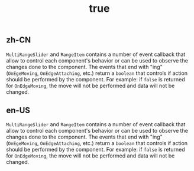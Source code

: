 ﻿---
order: 10
title:
  zh-CN: Events (CN)
  en-US: Events
---

## zh-CN
`MultiRangeSlider` and `RangeItem` contains a number of event callback that allow to control each component's behavior or can be used to observe the changes done to the component. The events that end with "ing" (`OnEgeMoving`, `OnEdgeAttaching`, etc.) return a `boolean` that controls if action should be performed by the component. For example: if `false` is returned for `OnEdgeMoving`, the move will not be performed and data will not be changed.


## en-US
`MultiRangeSlider` and `RangeItem` contains a number of event callback that allow to control each component's behavior or can be used to observe the changes done to the component. The events that end with "ing" (`OnEgeMoving`, `OnEdgeAttaching`, etc.) return a `boolean` that controls if action should be performed by the component. For example: if `false` is returned for `OnEdgeMoving`, the move will not be performed and data will not be changed.